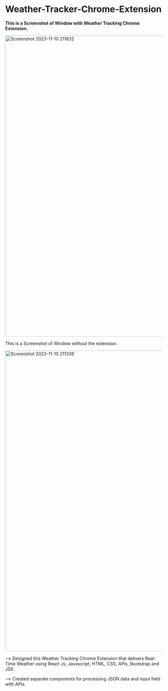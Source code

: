 # Weather-Tracker-Chrome-Extension
<b>This is a Screenshot of Window  with Weather Tracking Chrome Extension.</b>

<img width="960" alt="Screenshot 2023-11-10 211632" src="https://github.com/krishnaSaiSanga/Weather-Tracker-Chrome-Extension/assets/150455517/9058ecdb-b28b-40b7-b0d2-b8f2b4670aba">

This is a Screenshot of Window without the extension.

<img width="960" alt="Screenshot 2023-11-10 211336" src="https://github.com/krishnaSaiSanga/Weather-Tracker-Chrome-Extension/assets/150455517/86f5edca-a661-416a-91c9-0d759c3367cd">

--> Designed this Weather Tracking Chrome Extension that delivers Real-Time Weather using React Js, Javascript, HTML, CSS, APIs, Bootstrap and JSX.

--> Created separate components for processing JSON data and input field with APIs.
